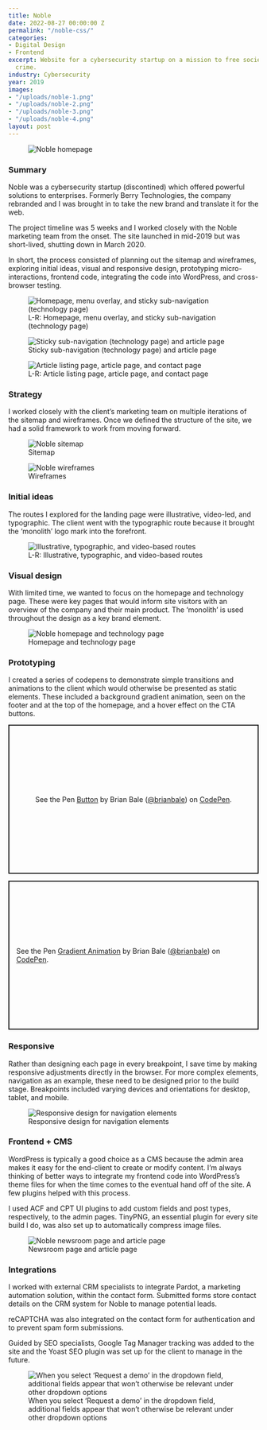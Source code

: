 ```yaml
---
title: Noble
date: 2022-08-27 00:00:00 Z
permalink: "/noble-css/"
categories:
- Digital Design
- Frontend
excerpt: Website for a cybersecurity startup on a mission to free society from cyber
  crime.
industry: Cybersecurity
year: 2019
images:
- "/uploads/noble-1.png"
- "/uploads/noble-2.png"
- "/uploads/noble-3.png"
- "/uploads/noble-4.png"
layout: post
---
```


<figure>
    <img src="/uploads/noble-1.png" alt="Noble homepage">
</figure>

### Summary

Noble was a cybersecurity startup (discontined) which offered powerful solutions to enterprises. Formerly Berry Technologies, the company rebranded and I was brought in to take the new brand and translate it for the web.

The project timeline was 5 weeks and I worked closely with the Noble marketing team from the onset. The site launched in mid-2019 but was short-lived, shutting down in March 2020.

In short, the process consisted of planning out the sitemap and wireframes, exploring initial ideas, visual and responsive design, prototyping micro-interactions, frontend code, integrating the code into WordPress, and cross-browser testing.

<figure>
    <img src="/uploads/noble-2.png" alt="Homepage, menu overlay, and sticky sub-navigation (technology page)">
     <figcaption>L-R: Homepage, menu overlay, and sticky sub-navigation (technology page)</figcaption>
</figure>

<figure>
    <img src="/uploads/noble-3.png" alt="Sticky sub-navigation (technology page) and article page">
     <figcaption>Sticky sub-navigation (technology page) and article page</figcaption>
</figure>

<figure>
    <img src="/uploads/noble-4.png" alt="Article listing page, article page, and contact page">
     <figcaption>L-R: Article listing page, article page, and contact page</figcaption>
</figure>

### Strategy

I worked closely with the client’s marketing team on multiple iterations of the sitemap and wireframes. Once we defined the structure of the site, we had a solid framework to work from moving forward.

<figure>
    <img src="/uploads/noble-sitemap.png" alt="Noble sitemap">
     <figcaption>Sitemap</figcaption>
</figure>

<figure>
    <img src="/uploads/noble-wireframes.png" alt="Noble wireframes">
     <figcaption>Wireframes</figcaption>
</figure>

### Initial ideas

The routes I explored for the landing page were illustrative, video-led, and typographic. The client went with the typographic route because it brought the ‘monolith’ logo mark into the forefront.

<figure>
    <img src="/uploads/noble-6.png" alt="Illustrative, typographic, and video-based routes">
     <figcaption>L-R: Illustrative, typographic, and video-based routes</figcaption>
</figure>

### Visual design

With limited time, we wanted to focus on the homepage and technology page. These were key pages that would inform site visitors with an overview of the company and their main product. The ‘monolith’ is used throughout the design as a key brand element.

<figure>
    <img src="/uploads/noble-7.png" alt="Noble homepage and technology page">
     <figcaption>Homepage and technology page</figcaption>
</figure>

### Prototyping

I created a series of codepens to demonstrate simple transitions and animations to the client which would otherwise be presented as static elements. These included a background gradient animation, seen on the footer and at the top of the homepage, and a hover effect on the CTA buttons.

<p class="codepen" data-height="300" data-theme-id="light" data-default-tab="result" data-slug-hash="gJPvgr" data-user="brianbale" style="height: 300px; box-sizing: border-box; display: flex; align-items: center; justify-content: center; border: 2px solid; margin: 1em 0; padding: 1em;">
  <span>See the Pen <a href="https://codepen.io/brianbale/pen/gJPvgr">
  Button</a> by Brian Bale (<a href="https://codepen.io/brianbale">@brianbale</a>)
  on <a href="https://codepen.io">CodePen</a>.</span>
</p>

<p class="codepen" data-height="300" data-theme-id="light" data-default-tab="result" data-slug-hash="WBrdMr" data-user="brianbale" style="height: 300px; box-sizing: border-box; display: flex; align-items: center; justify-content: center; border: 2px solid; margin: 1em 0; padding: 1em;">
  <span>See the Pen <a href="https://codepen.io/brianbale/pen/WBrdMr">
  Gradient Animation</a> by Brian Bale (<a href="https://codepen.io/brianbale">@brianbale</a>)
  on <a href="https://codepen.io">CodePen</a>.</span>
</p>

### Responsive

Rather than designing each page in every breakpoint, I save time by making responsive adjustments directly in the browser. For more complex elements, navigation as an example, these need to be designed prior to the build stage. Breakpoints included varying devices and orientations for desktop, tablet, and mobile.

<figure>
    <img src="/uploads/noble-8.png" alt="Responsive design for navigation elements">
     <figcaption>Responsive design for navigation elements</figcaption>
</figure>

### Frontend + CMS

WordPress is typically a good choice as a CMS because the admin area makes it easy for the end-client to create or modify content. I’m always thinking of better ways to integrate my frontend code into WordPress’s theme files for when the time comes to the eventual hand off of the site. A few plugins helped with this process.

I used ACF and CPT UI plugins to add custom fields and post types, respectively, to the admin pages. TinyPNG, an essential plugin for every site build I do, was also set up to automatically compress image files.

<figure>
    <img src="/uploads/noble-8.png" alt="Noble newsroom page and article page">
     <figcaption>Newsroom page and article page</figcaption>
</figure>

### Integrations

I worked with external CRM specialists to integrate Pardot, a marketing automation solution, within the contact form. Submitted forms store contact details on the CRM system for Noble to manage potential leads.

reCAPTCHA was also integrated on the contact form for authentication and to prevent spam form submissions.

Guided by SEO specialists, Google Tag Manager tracking was added to the site and the Yoast SEO plugin was set up for the client to manage in the future.

<figure>
    <img src="/uploads/noble-8.png" alt="When you select ‘Request a demo’ in the dropdown field, additional fields appear that won’t otherwise be relevant under other dropdown options">
     <figcaption>When you select ‘Request a demo’ in the dropdown field, additional fields appear that won’t otherwise be relevant under other dropdown options</figcaption>
</figure>